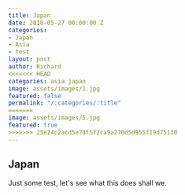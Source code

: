 ```yaml
---
title: Japan
date: 2018-05-27 00:00:00 Z
categories:
- Japan
- Asia
- test
layout: post
author: Richard
<<<<<<< HEAD
categories: asia japan
image: assets/images/1.jpg
featured: false
permalink: "/:categories/:title"
=======
image: assets/images/5.jpg
featured: true
>>>>>>> 25e24c2acd5e74f5f2ca9a270d5d955f19d75130
---
```


## Japan

Just some test, let's see what this does shall we.

